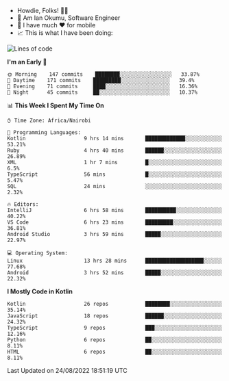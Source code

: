 
* Howdie, Folks! 👋🤓
* 🤪 Am Ian Okumu, Software Engineer
* 📱 I have much ❤️ for mobile
* 📈 This is what I have been doing:
  
<!-- <a href="https://otsembo.github.io/OtsemboPortfolio/" style="margin-right:.5%; margin-top=.5%;">
  <img align="center" src="https://github-readme-stats.vercel.app/api/top-langs/?username=otsembo&layout=compact" />
</a> -->

<!--START_SECTION:waka-->
![Lines of code](https://img.shields.io/badge/From%20Hello%20World%20I%27ve%20Written-697%20Thousand%20lines%20of%20code-blue)

**I'm an Early 🐤** 

```text
🌞 Morning    147 commits    ████████░░░░░░░░░░░░░░░░░   33.87% 
🌆 Daytime    171 commits    █████████░░░░░░░░░░░░░░░░   39.4% 
🌃 Evening    71 commits     ████░░░░░░░░░░░░░░░░░░░░░   16.36% 
🌙 Night      45 commits     ██░░░░░░░░░░░░░░░░░░░░░░░   10.37%

```


📊 **This Week I Spent My Time On** 

```text
⌚︎ Time Zone: Africa/Nairobi

💬 Programming Languages: 
Kotlin                   9 hrs 14 mins       █████████████░░░░░░░░░░░░   53.21% 
Ruby                     4 hrs 40 mins       ██████░░░░░░░░░░░░░░░░░░░   26.89% 
XML                      1 hr 7 mins         █░░░░░░░░░░░░░░░░░░░░░░░░   6.5% 
TypeScript               56 mins             █░░░░░░░░░░░░░░░░░░░░░░░░   5.47% 
SQL                      24 mins             ░░░░░░░░░░░░░░░░░░░░░░░░░   2.32%

🔥 Editors: 
IntelliJ                 6 hrs 58 mins       ██████████░░░░░░░░░░░░░░░   40.22% 
VS Code                  6 hrs 23 mins       █████████░░░░░░░░░░░░░░░░   36.81% 
Android Studio           3 hrs 59 mins       █████░░░░░░░░░░░░░░░░░░░░   22.97%

💻 Operating System: 
Linux                    13 hrs 28 mins      ███████████████████░░░░░░   77.68% 
Android                  3 hrs 52 mins       █████░░░░░░░░░░░░░░░░░░░░   22.32%

```

**I Mostly Code in Kotlin** 

```text
Kotlin                   26 repos            ████████░░░░░░░░░░░░░░░░░   35.14% 
JavaScript               18 repos            ██████░░░░░░░░░░░░░░░░░░░   24.32% 
TypeScript               9 repos             ███░░░░░░░░░░░░░░░░░░░░░░   12.16% 
Python                   6 repos             ██░░░░░░░░░░░░░░░░░░░░░░░   8.11% 
HTML                     6 repos             ██░░░░░░░░░░░░░░░░░░░░░░░   8.11%

```



 Last Updated on 24/08/2022 18:51:19 UTC
<!--END_SECTION:waka-->

<br />
<br />
<br />
<br />
<br />
  
  </div>
<!---
otsembo/otsembo is a ✨ special ✨ repository because its `README.md` (this file) appears on your GitHub profile.
You can click the Preview link to take a look at your changes.
--->

